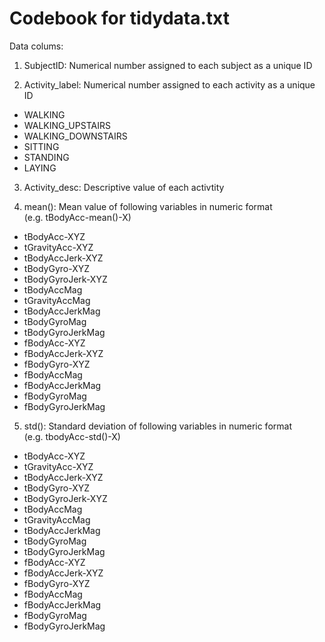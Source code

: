 Codebook for tidydata.txt
======================================

Data colums:

1. SubjectID: Numerical number assigned to each subject as a unique ID

2. Activity_label: Numerical number assigned to each activity as a unique ID
  * WALKING
  * WALKING_UPSTAIRS
  * WALKING_DOWNSTAIRS
  * SITTING
  * STANDING
  * LAYING

3. Activity_desc: Descriptive value of each activtity

4. mean(): Mean value of following variables in numeric format   
   (e.g. tBodyAcc-mean()-X)
  * tBodyAcc-XYZ
  * tGravityAcc-XYZ
  * tBodyAccJerk-XYZ
  * tBodyGyro-XYZ
  * tBodyGyroJerk-XYZ
  * tBodyAccMag
  * tGravityAccMag
  * tBodyAccJerkMag
  * tBodyGyroMag
  * tBodyGyroJerkMag
  * fBodyAcc-XYZ
  * fBodyAccJerk-XYZ
  * fBodyGyro-XYZ
  * fBodyAccMag
  * fBodyAccJerkMag
  * fBodyGyroMag
  * fBodyGyroJerkMag

5. std(): Standard deviation  of following variables in numeric format     
   (e.g. tbodyAcc-std()-X)
  * tBodyAcc-XYZ
  * tGravityAcc-XYZ
  * tBodyAccJerk-XYZ
  * tBodyGyro-XYZ
  * tBodyGyroJerk-XYZ
  * tBodyAccMag
  * tGravityAccMag
  * tBodyAccJerkMag
  * tBodyGyroMag
  * tBodyGyroJerkMag
  * fBodyAcc-XYZ
  * fBodyAccJerk-XYZ
  * fBodyGyro-XYZ
  * fBodyAccMag
  * fBodyAccJerkMag
  * fBodyGyroMag
  * fBodyGyroJerkMag
